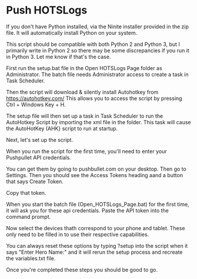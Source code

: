 # Push HOTSLogs
If you don't have Python installed, via the Ninite installer provided in the zip file.
It will automatically install Python on your system.

This script should be compatible with both Python 2 and Python 3, but I primarily write in Python 2 so there may be some discrepancies if you run it in Python 3.
Let me know if that's the case.

First run the setup.bat file in the Open HOTSLogs Page folder as Administrator.
The batch file needs Administrator access to create a task in Task Scheduler.

Then the script will download & silently install Autohotkey from https://autohotkey.com/
This allows you to access the script by pressing Ctrl + Windows Key + H.

The setup file will then set up a task in Task Scheduler to run the AutoHotkey Script by importing the xml file in the folder.
This task will cause the AutoHotKey (AHK} script to run at startup.

Next, let's set up the script.

When you run the script for the first time, you'll need to enter your Pushpullet API credentials.

You can get them by going to pushbullet.com on your desktop.
Then go to Settings.
Then you should see the Access Tokens heading aand a button that says Create Token.

Copy that token.

When you start the batch file (Open_HOTSLogs_Page.bat) for the first time, it will ask you for these api credentials.
Paste the API token into the command prompt.

Now select the devices thath correspond to your phone and tablet.
These only need to be filled in to use their respective capabilities.

You can always reset these options by typing ?setup into the script when it says "Enter Hero Name:" and it will rerun the setup process and recreate the variables.txt file.

Once you're completed these steps you should be good to go.